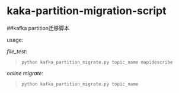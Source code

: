 # kaka-partition-migration-script
##kafka partition迁移脚本

usage:

_file_test_:
>`python kafka_partition_migrate.py topic_name mapidescribe`

_online_ _migrate_:
>`python kafka_partition_migrate.py topic_name`
